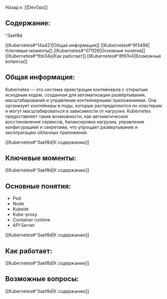 Назад к: [[DevOps]]

## Содержание:

^3aef8d

[[Kubernetes#^14a421|Общая информация]]
[[Kubernetes#^9f3498|Ключевые моменты]]
[[Kubernetes#^071f26|Основные понятия]]
[[Kubernetes#^fbb34a|Как работает]]
[[Kubernetes#^8f97e4|Возможные вопросы]]

## Общая информация:
Kubernetes — это система оркестрации контейнеров с открытым исходным кодом, созданная для автоматизации развёртывания, масштабирования и управления контейнерными приложениями. Она организует контейнеры в поды, которые распределяются по кластерам и могут масштабироваться в зависимости от нагрузки. Kubernetes предоставляет такие возможности, как автоматическое восстановление сервисов, балансировка нагрузки, управление конфигурацией и секретами, что упрощает развертывание и эксплуатацию облачных приложений.

[[Kubernetes#^3aef8d|К содержанию]]
## Ключевые моменты:


[[Kubernetes#^3aef8d|К содержанию]]
## Основные понятия:
- Pod
- Node
- Kubelet
- Kube-proxy
- Container runtime
- API Server

[[Kubernetes#^3aef8d|К содержанию]]
## Как работает:

[[Kubernetes#^3aef8d|К содержанию]]
## Возможные вопросы:

[[Kubernetes#^3aef8d|К содержанию]]